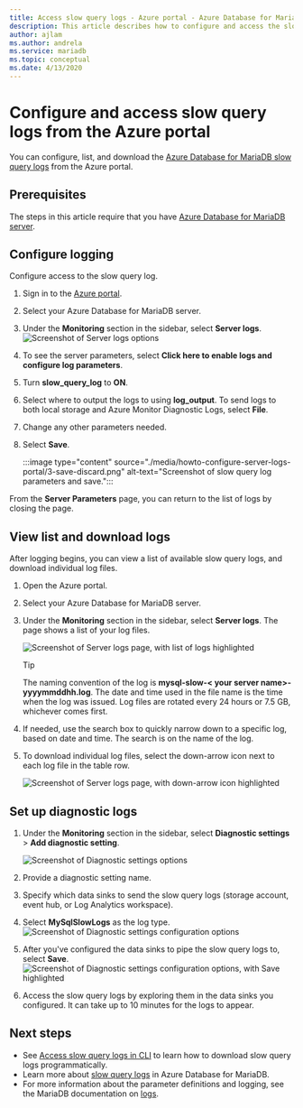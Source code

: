```yaml
---
title: Access slow query logs - Azure portal - Azure Database for MariaDB
description: This article describes how to configure and access the slow query logs in Azure Database for MariaDB from the Azure portal.
author: ajlam
ms.author: andrela
ms.service: mariadb
ms.topic: conceptual
ms.date: 4/13/2020
---
```


# Configure and access slow query logs from the Azure portal

You can configure, list, and download the [Azure Database for MariaDB slow query logs](concepts-server-logs.md) from the Azure portal.

## Prerequisites
The steps in this article require that you have [Azure Database for MariaDB server](quickstart-create-mariadb-server-database-using-azure-portal.md).

## Configure logging
Configure access to the slow query log. 

1. Sign in to the [Azure portal](https://portal.azure.com/).

2. Select your Azure Database for MariaDB server.

3. Under the **Monitoring** section in the sidebar, select **Server logs**. 
   ![Screenshot of Server logs options](./media/howto-configure-server-logs-portal/1-select-server-logs-configure.png)

4. To see the server parameters, select **Click here to enable logs and configure log parameters**.

5. Turn **slow_query_log** to **ON**.

6. Select where to output the logs to using **log_output**. To send logs to both local storage and Azure Monitor Diagnostic Logs, select **File**. 

7. Change any other parameters needed. 

8. Select **Save**. 

   :::image type="content" source="./media/howto-configure-server-logs-portal/3-save-discard.png" alt-text="Screenshot of slow query log parameters and save.":::

From the **Server Parameters** page, you can return to the list of logs by closing the page.

## View list and download logs
After logging begins, you can view a list of available slow query logs, and download individual log files. 

1. Open the Azure portal.

2. Select your Azure Database for MariaDB server.

3. Under the **Monitoring** section in the sidebar, select **Server logs**. The page shows a list of your log files.

   ![Screenshot of Server logs page, with list of logs highlighted](./media/howto-configure-server-logs-portal/4-server-logs-list.png)

   > [!TIP]
   > The naming convention of the log is **mysql-slow-< your server name>-yyyymmddhh.log**. The date and time used in the file name is the time when the log was issued. Log files are rotated every 24 hours or 7.5 GB, whichever comes first.

4. If needed, use the search box to quickly narrow down to a specific log, based on date and time. The search is on the name of the log.

5. To download individual log files, select the down-arrow icon next to each log file in the table row.

   ![Screenshot of Server logs page, with down-arrow icon highlighted](./media/howto-configure-server-logs-portal/5-download.png)

## Set up diagnostic logs

1. Under the **Monitoring** section in the sidebar, select **Diagnostic settings** > **Add diagnostic setting**.

   ![Screenshot of Diagnostic settings options](./media/howto-configure-server-logs-portal/add-diagnostic-setting.png)

1. Provide a diagnostic setting name.

1. Specify which data sinks to send the slow query logs (storage account, event hub, or Log Analytics workspace).

1. Select **MySqlSlowLogs** as the log type.
![Screenshot of Diagnostic settings configuration options](./media/howto-configure-server-logs-portal/configure-diagnostic-setting.png)

1. After you've configured the data sinks to pipe the slow query logs to, select **Save**.
![Screenshot of Diagnostic settings configuration options, with Save highlighted](./media/howto-configure-server-logs-portal/save-diagnostic-setting.png)

1. Access the slow query logs by exploring them in the data sinks you configured. It can take up to 10 minutes for the logs to appear.

## Next steps
- See [Access slow query logs in CLI](howto-configure-server-logs-cli.md) to learn how to download slow query logs programmatically.
- Learn more about [slow query logs](concepts-server-logs.md) in Azure Database for MariaDB.
- For more information about the parameter definitions and logging, see the MariaDB documentation on [logs](https://mariadb.com/kb/en/library/slow-query-log-overview/).